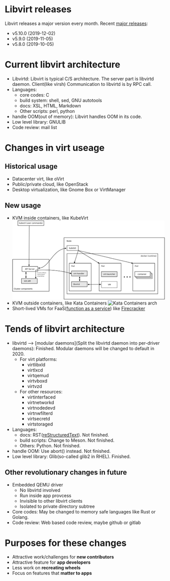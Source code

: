 # Libvirt releases
Libvirt releases a major version every month.
Recent [major releases](https://libvirt.org/news.html):
- v5.10.0 (2019-12-02)
- v5.9.0 (2019-11-05)
- v5.8.0 (2019-10-05)

# Current libvirt architecture
- Libvirtd: Libvirt is typical C/S architecture. The server part is libvirtd
daemon. Client(like virsh) Communication to libvirtd is by RPC call.
- Languages:
    - core codes: C
    - build system: shell, sed, GNU autotools
    - docs: XSL, HTML, Markdown
    - Other scripts: perl, python
- handle OOM(out of memory): Libvirt handles OOM in its code.
- Low level library: GNULIB
- Code review: mail list

# Changes in virt useage
## Historical usage
- Datacenter virt, like oVirt
- Public/private cloud, like OpenStack
- Desktop virtualization, like Gnome Box or VirtManager

## New usage
- KVM inside containers, like KubeVirt
![KubeVirt arch](https://raw.githubusercontent.com/kubevirt/kubevirt/master/docs/architecture.png)
- KVM outside containers, like Kata Containers
![Kata Containers arch](https://katacontainers.io/images/kata-explained1@2x.png)
- Short-lived VMs for FaaS([function as a service](https://en.wikipedia.org/wiki/Function_as_a_service))
like [Firecracker](https://firecracker-microvm.github.io/)


# Tends of libvirt architecture
- libvirtd --> [modular daemons](Split the libvirtd daemon into per-driver daemons): 
Finished. Modular daemons will be changed to default in 2020.
    - For virt platforms:
        - virtlibxld
        - virtlxcd
        - virtqemud
        - virtvboxd
        - virtvzd
    - For other resources:
        - virtinterfaced
        - virtnetworkd
        - virtnodedevd
        - virtnwfilterd
        - virtsecretd
        - virtstoraged
- Languages:
    - docs: RST([reStructuredText](https://en.wikipedia.org/wiki/ReStructuredText)). Not finished.
    - build scripts: Change to Meson. Not finished.
    - Others: Python. Not finished.
- handle OOM: Use abort() instead. Not finished.
- Low level library: Glib(so-called glib2 in RHEL). Finished.

## Other revolutionary changes in future
- Embedded QEMU driver
    - No libvirtd involved
    - Run inside app provcess
    - Invisible to other libvirt clients
    - Isolated to private directory subtree
- Core codes: May be changed to memory safe languages like Rust or Golang.
- Code review: Web based code review, maybe github or gitlab

# Purposes for these changes
- Attractive work/challenges for **new contributors**
- Attractive feature for **app developers**
- Less work on **recreating wheels**
- Focus on features that **matter to apps**
